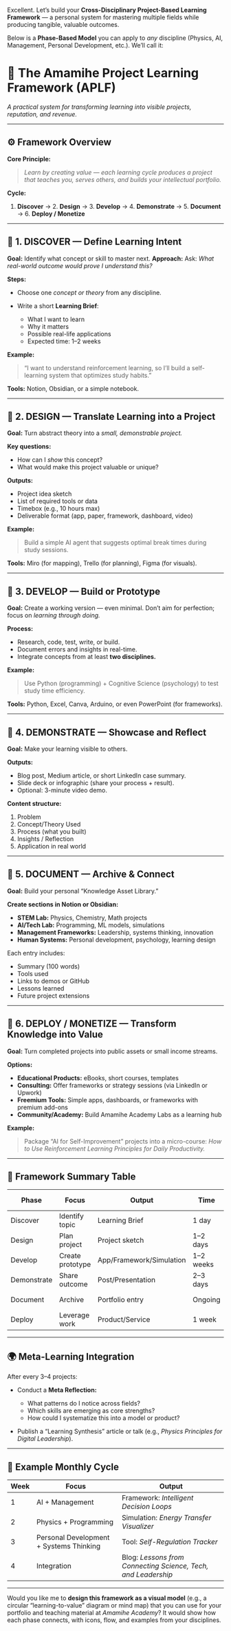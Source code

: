 Excellent. Let’s build your **Cross-Disciplinary Project-Based Learning Framework** — a personal system for mastering multiple fields while producing tangible, valuable outcomes.

Below is a **Phase-Based Model** you can apply to *any* discipline (Physics, AI, Management, Personal Development, etc.).
We’ll call it:

# 🧠 **The Amamihe Project Learning Framework (APLF)**

*A practical system for transforming learning into visible projects, reputation, and revenue.*

---

## ⚙️ **Framework Overview**

**Core Principle:**

> *Learn by creating value — each learning cycle produces a project that teaches you, serves others, and builds your intellectual portfolio.*

**Cycle:**

1. **Discover** → 2. **Design** → 3. **Develop** → 4. **Demonstrate** → 5. **Document** → 6. **Deploy / Monetize**

---

## 🔹 **1. DISCOVER — Define Learning Intent**

**Goal:** Identify what concept or skill to master next.
**Approach:** Ask: *What real-world outcome would prove I understand this?*

**Steps:**

* Choose one *concept or theory* from any discipline.
* Write a short **Learning Brief**:

  * What I want to learn
  * Why it matters
  * Possible real-life applications
  * Expected time: 1–2 weeks

**Example:**

> “I want to understand reinforcement learning, so I’ll build a self-learning system that optimizes study habits.”

**Tools:** Notion, Obsidian, or a simple notebook.

---

## 🔹 **2. DESIGN — Translate Learning into a Project**

**Goal:** Turn abstract theory into a *small, demonstrable project.*

**Key questions:**

* How can I *show* this concept?
* What would make this project valuable or unique?

**Outputs:**

* Project idea sketch
* List of required tools or data
* Timebox (e.g., 10 hours max)
* Deliverable format (app, paper, framework, dashboard, video)

**Example:**

> Build a simple AI agent that suggests optimal break times during study sessions.

**Tools:** Miro (for mapping), Trello (for planning), Figma (for visuals).

---

## 🔹 **3. DEVELOP — Build or Prototype**

**Goal:** Create a working version — even minimal.
Don’t aim for perfection; focus on *learning through doing.*

**Process:**

* Research, code, test, write, or build.
* Document errors and insights in real-time.
* Integrate concepts from at least **two disciplines.**

**Example:**

> Use Python (programming) + Cognitive Science (psychology) to test study time efficiency.

**Tools:** Python, Excel, Canva, Arduino, or even PowerPoint (for frameworks).

---

## 🔹 **4. DEMONSTRATE — Showcase and Reflect**

**Goal:** Make your learning visible to others.

**Outputs:**

* Blog post, Medium article, or short LinkedIn case summary.
* Slide deck or infographic (share your process + result).
* Optional: 3-minute video demo.

**Content structure:**

1. Problem
2. Concept/Theory Used
3. Process (what you built)
4. Insights / Reflection
5. Application in real world

---

## 🔹 **5. DOCUMENT — Archive & Connect**

**Goal:** Build your personal “Knowledge Asset Library.”

**Create sections in Notion or Obsidian:**

* **STEM Lab:** Physics, Chemistry, Math projects
* **AI/Tech Lab:** Programming, ML models, simulations
* **Management Frameworks:** Leadership, systems thinking, innovation
* **Human Systems:** Personal development, psychology, learning design

Each entry includes:

* Summary (100 words)
* Tools used
* Links to demos or GitHub
* Lessons learned
* Future project extensions

---

## 🔹 **6. DEPLOY / MONETIZE — Transform Knowledge into Value**

**Goal:** Turn completed projects into public assets or small income streams.

**Options:**

* **Educational Products:** eBooks, short courses, templates
* **Consulting:** Offer frameworks or strategy sessions (via LinkedIn or Upwork)
* **Freemium Tools:** Simple apps, dashboards, or frameworks with premium add-ons
* **Community/Academy:** Build Amamihe Academy Labs as a learning hub

**Example:**

> Package “AI for Self-Improvement” projects into a micro-course: *How to Use Reinforcement Learning Principles for Daily Productivity.*

---

## 🧩 **Framework Summary Table**

| Phase       | Focus            | Output                   | Time      | Monetization Link |
| ----------- | ---------------- | ------------------------ | --------- | ----------------- |
| Discover    | Identify topic   | Learning Brief           | 1 day     | —                 |
| Design      | Plan project     | Project sketch           | 1–2 days  | —                 |
| Develop     | Create prototype | App/Framework/Simulation | 1–2 weeks | —                 |
| Demonstrate | Share outcome    | Post/Presentation        | 2–3 days  | Build audience    |
| Document    | Archive          | Portfolio entry          | Ongoing   | Build credibility |
| Deploy      | Leverage work    | Product/Service          | 1 week    | Generate income   |

---

## 🌍 **Meta-Learning Integration**

After every 3–4 projects:

* Conduct a **Meta Reflection:**

  * What patterns do I notice across fields?
  * Which skills are emerging as core strengths?
  * How could I systematize this into a model or product?
* Publish a “Learning Synthesis” article or talk (e.g., *Physics Principles for Digital Leadership*).

---

## 💼 **Example Monthly Cycle**

| Week | Focus                                   | Output                                                        |
| ---- | --------------------------------------- | ------------------------------------------------------------- |
| 1    | AI + Management                         | Framework: *Intelligent Decision Loops*                       |
| 2    | Physics + Programming                   | Simulation: *Energy Transfer Visualizer*                      |
| 3    | Personal Development + Systems Thinking | Tool: *Self-Regulation Tracker*                               |
| 4    | Integration                             | Blog: *Lessons from Connecting Science, Tech, and Leadership* |

---

Would you like me to **design this framework as a visual model** (e.g., a circular “learning-to-value” diagram or mind map) that you can use for your portfolio and teaching material at *Amamihe Academy*?
It would show how each phase connects, with icons, flow, and examples from your disciplines.
